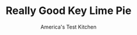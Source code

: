 ---
layout: ../../layouts/MarkdownPostLayout.astro
title: Really Good Key Lime Pie
author: America's Test Kitchen
pubDate: 2023-03-15
description: "Puckeringly tart key lime pie is classic for a reason. But just how important is the “key” part?"
image_url: https://res.cloudinary.com/hksqkdlah/image/upload/ar_1:1,c_fill,dpr_2.0,f_auto,fl_lossy.progressive.strip_profile,g_faces:auto,q_auto:low,w_344/SFS_KeyLimePie_60_whc5rg
tags: ["Desserts or Baked Goods","Dessert Pies"]
calories: 4975
protein: 11
carbohydrates: 88
fats: 
fiber: 1
ingredients: ["6 ounces, graham crackers, broken into 1-inch pieces (about 11 crackers)","2 ounces mini, pretzel twists (about 35 twists)","¼ cup packed (1¾ ounces), light brown sugar","¼ teaspoon, table salt","8 tablespoons, unsalted butter, melted","1½ cups, sweetened condensed milk","¾ cup, lime juice (6 limes)","6 tablespoons, heavy cream","4 , large egg yolks","⅛ teaspoon, table salt","2 , large egg whites","¼ teaspoon, table salt","¼ teaspoon, cream of tartar","½ cup (3½ ounces), granulated sugar","¼ cup, water","1 tablespoon, vanilla extract","2 teaspoons, grated lime zest"]
serves: 8
time: "1 hour 50 minutes, plus 5 hours cooling and chilling"
instructions: ["FOR THE CRUST: Adjust oven rack to middle position and heat oven to 350 degrees. Process cracker pieces, pretzels, sugar, and salt in food processor until finely ground, about 30 seconds. Add melted butter and pulse until combined, about 8 pulses.","Transfer cracker mixture to 9-inch pie plate. Using bottom of dry measuring cup, press crumbs firmly into bottom and up sides of plate. Place plate on baking sheet and bake until crust is fragrant and set, about 17 minutes. Transfer sheet to wire rack.","FOR THE FILLING: Whisk all ingredients in bowl until fully combined. With pie plate still on sheet, carefully pour filling into crust (crust needn't be cool). Transfer sheet to oven and bake pie until edge of filling is set but center still jiggles slightly when shaken, about 30 minutes.","Place pie on wire rack and let cool completely, about 1 hour. Refrigerate until fully chilled, at least 4 hours, or cover with greased plastic wrap and refrigerate for up to 24 hours.","FOR THE MERINGUE : Combine egg whites, salt, and cream of tartar in bowl of stand mixer fitted with whisk attachment. Whip on medium-high speed until soft peaks form, 2 to 4 minutes.","Combine sugar and water in small saucepan. Bring to rolling boil over medium-high heat and cook until syrup registers 240 degrees, 1 to 3 minutes.","Working quickly, turn mixer to medium speed. With mixer running, slowly and carefully pour hot syrup into egg white mixture (avoid pouring syrup onto whisk, if possible). Add vanilla. Increase speed to medium-high and whip until shiny, stiff peaks form, about 2 minutes.","Spread meringue over pie filling, leaving 1-inch border around pie. Working gently, use spatula or spoon to create swirls and cowlicks over surface of meringue. Sprinkle meringue with lime zest. Slice pie into wedges with wet knife, wiping knife clean between slices. Serve."]
nutrition: ["392 mg Potassium","265 mg Phosphorus","216 mg Calcium","2 mg Iron","35 mg Magnesium","519 mg Sodium","1 mg Zinc","25 g Fat","2 mg Niacin (B3)","7 g Monounsaturated","2 g Polyunsaturated","9 mg Vitamin C","157 mg Cholesterol","14 g Saturated","1 g Fiber","14 µg Folic acid","69 µg Folate (food)","54 g Sugars","5 µg Vitamin K","67 g Water","88 g Carbs","95 µg Folate equivalent (total)","11 g Protein","1 mg Vitamin E","218 µg Vitamin A","621 kcal Energy","16 g Sugars, added","4975 calories"]
notes: "Note that two of the egg whites from the filling are used to make the meringue topping—dont discard them when separating the eggs. Be sure to zest the limes to get the 2 teaspoons of zest needed for the garnish before juicing them. We do not recommend using a disposable aluminum pie plate here; those plates are shallow and the volume of the filling is too much for them. We like the meringue on this pie, but you can top it with our Failproof Whipped Cream instead, if preferred. Youll need to buy two 14-ounce cans of sweetened condensed milk to yield the 1½ cups for this recipe. We call for regular, fresh lime juice in this recipe, but if youd prefer to use key lime juice youll need to squeeze about 18 key limes to get ¾ cup of juice."
---